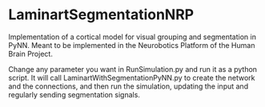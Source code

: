 # LaminartSegmentationNRP

Implementation of a cortical model for visual grouping and segmentation
in PyNN. Meant to be implemented in the Neurobotics Platform of the
Human Brain Project.

Change any parameter you want in RunSimulation.py and run it as a
python script. It will call LaminartWithSegmentationPyNN.py to
create the network and the connections, and then run the simulation,
updating the input and regularly sending segmentation signals.